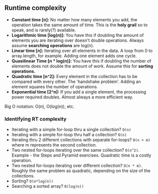 ## Runtime complexity
- **Constant time [n]:** No matter how many elements you add, the operation takes the same amount of time. This is the **holy grail** so to speak, and is rarely(?) available.
- **Logarithmic time [log(n)]:** You have this if doubling the amount of elements you are iterating over doesn't double operations. Always assume **searching operations** are log(n).
- **Linear time [n]:** Iterating over all elements in the data. A loop from 0 to array.length, for example. Adding one element adds one cycle.
- **Quasilinear Time [n * log(n)]:** You have this if doubling the number of elements does not double the amount of work. Assume this for **sorting operations.**
- **Quadratic time [n^2]:** Every element in the collection has to be compared with every other. The 'handshake problem'. Adding an element squares the number of operations.
- **Exponential time [2^n]:** If you add a single element, the processing power required doubles. Almost always a more efficient way.

Big O notation: O(n), O(log(n)), etc.

### Identifying RT complexity
- Iterating with a simple for-loop thru a single collection? `O(n)`
- Iterating with a simple for-loop thru half a collection? `O(n)`
- Iterating thru 2 different collections with separate for-loops? `O(n + m)` where m represents the second collection.
- Two nested for-loops iterating over the same collection? `O(n^2)`. Example - the Steps and Pyramid exercises. Quadratic time is a costly operation.
- Two nested for-loops iterating over different collection? `O(n * m)`. Roughly the same problem as quadratic, depending on the size of the collections.
- Sorting? `O(n*log(n))`
- Searching a sorted array? `O(log(n))`
